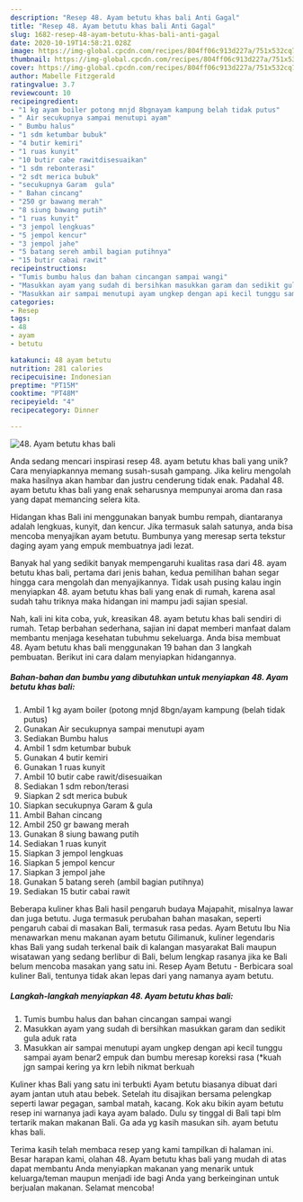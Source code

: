 ```yaml
---
description: "Resep 48. Ayam betutu khas bali Anti Gagal"
title: "Resep 48. Ayam betutu khas bali Anti Gagal"
slug: 1682-resep-48-ayam-betutu-khas-bali-anti-gagal
date: 2020-10-19T14:58:21.028Z
image: https://img-global.cpcdn.com/recipes/804ff06c913d227a/751x532cq70/48-ayam-betutu-khas-bali-foto-resep-utama.jpg
thumbnail: https://img-global.cpcdn.com/recipes/804ff06c913d227a/751x532cq70/48-ayam-betutu-khas-bali-foto-resep-utama.jpg
cover: https://img-global.cpcdn.com/recipes/804ff06c913d227a/751x532cq70/48-ayam-betutu-khas-bali-foto-resep-utama.jpg
author: Mabelle Fitzgerald
ratingvalue: 3.7
reviewcount: 10
recipeingredient:
- "1 kg ayam boiler potong mnjd 8bgnayam kampung belah tidak putus"
- " Air secukupnya sampai menutupi ayam"
- " Bumbu halus"
- "1 sdm ketumbar bubuk"
- "4 butir kemiri"
- "1 ruas kunyit"
- "10 butir cabe rawitdisesuaikan"
- "1 sdm rebonterasi"
- "2 sdt merica bubuk"
- "secukupnya Garam  gula"
- " Bahan cincang"
- "250 gr bawang merah"
- "8 siung bawang putih"
- "1 ruas kunyit"
- "3 jempol lengkuas"
- "5 jempol kencur"
- "3 jempol jahe"
- "5 batang sereh ambil bagian putihnya"
- "15 butir cabai rawit"
recipeinstructions:
- "Tumis bumbu halus dan bahan cincangan sampai wangi"
- "Masukkan ayam yang sudah di bersihkan masukkan garam dan sedikit gula aduk rata"
- "Masukkan air sampai menutupi ayam ungkep dengan api kecil tunggu sampai ayam benar2 empuk dan bumbu meresap koreksi rasa (*kuah jgn sampai kering ya krn lebih nikmat berkuah"
categories:
- Resep
tags:
- 48
- ayam
- betutu

katakunci: 48 ayam betutu 
nutrition: 281 calories
recipecuisine: Indonesian
preptime: "PT15M"
cooktime: "PT48M"
recipeyield: "4"
recipecategory: Dinner

---
```



![48. Ayam betutu khas bali](https://img-global.cpcdn.com/recipes/804ff06c913d227a/751x532cq70/48-ayam-betutu-khas-bali-foto-resep-utama.jpg)

Anda sedang mencari inspirasi resep 48. ayam betutu khas bali yang unik? Cara menyiapkannya memang susah-susah gampang. Jika keliru mengolah maka hasilnya akan hambar dan justru cenderung tidak enak. Padahal 48. ayam betutu khas bali yang enak seharusnya mempunyai aroma dan rasa yang dapat memancing selera kita.

Hidangan khas Bali ini menggunakan banyak bumbu rempah, diantaranya adalah lengkuas, kunyit, dan kencur. Jika termasuk salah satunya, anda bisa mencoba menyajikan ayam betutu. Bumbunya yang meresap serta tekstur daging ayam yang empuk membuatnya jadi lezat.

Banyak hal yang sedikit banyak mempengaruhi kualitas rasa dari 48. ayam betutu khas bali, pertama dari jenis bahan, kedua pemilihan bahan segar hingga cara mengolah dan menyajikannya. Tidak usah pusing kalau ingin menyiapkan 48. ayam betutu khas bali yang enak di rumah, karena asal sudah tahu triknya maka hidangan ini mampu jadi sajian spesial.


Nah, kali ini kita coba, yuk, kreasikan 48. ayam betutu khas bali sendiri di rumah. Tetap berbahan sederhana, sajian ini dapat memberi manfaat dalam membantu menjaga kesehatan tubuhmu sekeluarga. Anda bisa membuat 48. Ayam betutu khas bali menggunakan 19 bahan dan 3 langkah pembuatan. Berikut ini cara dalam menyiapkan hidangannya.

<!--inarticleads1-->

##### Bahan-bahan dan bumbu yang dibutuhkan untuk menyiapkan 48. Ayam betutu khas bali:

1. Ambil 1 kg ayam boiler (potong mnjd 8bgn/ayam kampung (belah tidak putus)
1. Gunakan  Air secukupnya sampai menutupi ayam
1. Sediakan  Bumbu halus
1. Ambil 1 sdm ketumbar bubuk
1. Gunakan 4 butir kemiri
1. Gunakan 1 ruas kunyit
1. Ambil 10 butir cabe rawit/disesuaikan
1. Sediakan 1 sdm rebon/terasi
1. Siapkan 2 sdt merica bubuk
1. Siapkan secukupnya Garam &amp; gula
1. Ambil  Bahan cincang
1. Ambil 250 gr bawang merah
1. Gunakan 8 siung bawang putih
1. Sediakan 1 ruas kunyit
1. Siapkan 3 jempol lengkuas
1. Siapkan 5 jempol kencur
1. Siapkan 3 jempol jahe
1. Gunakan 5 batang sereh (ambil bagian putihnya)
1. Sediakan 15 butir cabai rawit


Beberapa kuliner khas Bali hasil pengaruh budaya Majapahit, misalnya lawar dan juga betutu. Juga termasuk perubahan bahan masakan, seperti pengaruh cabai di masakan Bali, termasuk rasa pedas. Ayam Betutu Ibu Nia menawarkan menu makanan ayam betutu Gilimanuk, kuliner legendaris khas Bali yang sudah terkenal baik di kalangan masyarakat Bali maupun wisatawan yang sedang berlibur di Bali, belum lengkap rasanya jika ke Bali belum mencoba masakan yang satu ini. Resep Ayam Betutu - Berbicara soal kuliner Bali, tentunya tidak akan lepas dari yang namanya ayam betutu. 

<!--inarticleads2-->

##### Langkah-langkah menyiapkan 48. Ayam betutu khas bali:

1. Tumis bumbu halus dan bahan cincangan sampai wangi
1. Masukkan ayam yang sudah di bersihkan masukkan garam dan sedikit gula aduk rata
1. Masukkan air sampai menutupi ayam ungkep dengan api kecil tunggu sampai ayam benar2 empuk dan bumbu meresap koreksi rasa (*kuah jgn sampai kering ya krn lebih nikmat berkuah


Kuliner khas Bali yang satu ini terbukti Ayam betutu biasanya dibuat dari ayam jantan utuh atau bebek. Setelah itu disajikan bersama pelengkap seperti lawar pegagan, sambal matah, kacang. Kok aku bikin ayam betutu resep ini warnanya jadi kaya ayam balado. Dulu sy tinggal di Bali tapi blm tertarik makan makanan Bali. Ga ada yg kasih masukan sih. ayam betutu khas bali. 

Terima kasih telah membaca resep yang kami tampilkan di halaman ini. Besar harapan kami, olahan 48. Ayam betutu khas bali yang mudah di atas dapat membantu Anda menyiapkan makanan yang menarik untuk keluarga/teman maupun menjadi ide bagi Anda yang berkeinginan untuk berjualan makanan. Selamat mencoba!
